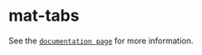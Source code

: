 # mat-tabs

See the [`documentation page`](http://www.expandjs.com/elements/mat-tabs) for more information.